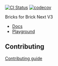 [![CI Status](https://github.com/easyops-cn/next-bricks/workflows/CI/badge.svg?event=push)](https://github.com/easyops-cn/next-bricks/actions?query=workflow%3ACI)
[![codecov](https://codecov.io/github/easyops-cn/next-bricks/branch/master/graph/badge.svg?token=XuXMnvvUSG)](https://codecov.io/github/easyops-cn/next-bricks)

Bricks for Brick Next V3

- [Docs](https://bricks.js.org)
- [Playground](https://bricks.js.org/playground)

## Contributing

[Contributing guide](CONTRIBUTING.md)

